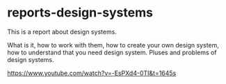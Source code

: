 # reports-design-systems
This is a report about design systems.

What is it, how to work with them, how to create your own design system, how to understand that you need design system. Pluses and problems of design systems.

https://www.youtube.com/watch?v=-EsPXd4-0TI&t=1645s

